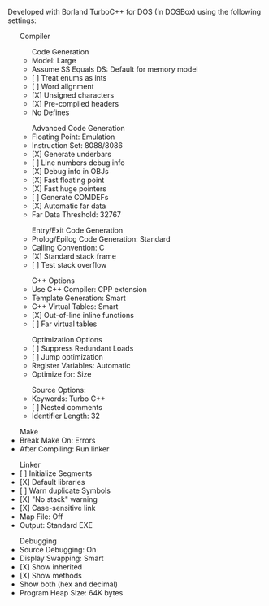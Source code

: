 Developed with Borland TurboC++ for DOS (In DOSBox) using the following settings:

<ul>Compiler
	<ul>Code Generation
		<li>Model: Large</li>
		<li>Assume SS Equals DS: Default for memory model</li>
		<li>[ ] Treat enums as ints</li>
		<li>[ ] Word alignment</li>
		<li>[X] Unsigned characters</li>
		<li>[X] Pre-compiled headers</li>
		<li>No Defines</li>
	</ul>
	<ul>Advanced Code Generation
		<li>Floating Point: Emulation</li>
		<li>Instruction Set: 8088/8086</li>
		<li>[X] Generate underbars</li>
		<li>[ ] Line numbers debug info</li>
		<li>[X] Debug info in OBJs</li>
		<li>[X] Fast floating point</li>
		<li>[X] Fast huge pointers</li>
		<li>[ ] Generate COMDEFs</li>
		<li>[X] Automatic far data</li>
		<li>Far Data Threshold: 32767</li>
	</ul>
	<ul>Entry/Exit Code Generation
		<li>Prolog/Epilog Code Generation: Standard</li>
		<li>Calling Convention: C</li>
		<li>[X] Standard stack frame</li>
		<li>[ ] Test stack overflow</li>
	</ul>
	<ul>C++ Options
		<li>Use C++ Compiler: CPP extension</li>
		<li>Template Generation: Smart</li>
		<li>C++ Virtual Tables: Smart</li>
		<li>[X] Out-of-line inline functions</li>
		<li>[ ] Far virtual tables</li>
	</ul>
	<ul>Optimization Options
		<li>[ ] Suppress Redundant Loads</li>
		<li>[ ] Jump optimization</li>
		<li>Register Variables: Automatic</li>
		<li>Optimize for: Size</li>
	</ul>
	<ul>Source Options:
		<li>Keywords: Turbo C++</li>
		<li>[ ] Nested comments</li>
		<li>Identifier Length: 32</li>
	</ul>
	</ul>
<ul>Make
	<li>Break Make On: Errors</li>
	<li>After Compiling: Run linker</li>
</ul><ul>Linker
	<li>[ ] Initialize Segments</li>
	<li>[X] Default libraries</li>
	<li>[ ] Warn duplicate Symbols</li>
	<li>[X] "No stack" warning</li>
	<li>[X] Case-sensitive link</li>
	<li>Map File: Off</li>
	<li>Output: Standard EXE</li>
</ul><ul>Debugging
	<li>Source Debugging: On</li>
	<li>Display Swapping: Smart</li>
	<li>[X] Show inherited</li>
	<li>[X] Show methods</li>
	<li>Show both (hex and decimal)</li>
	<li>Program Heap Size: 64K bytes</li>
</ul>
